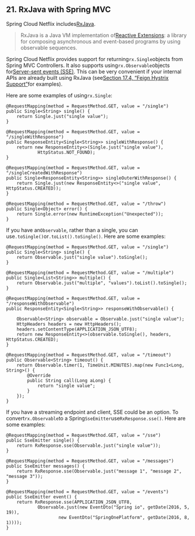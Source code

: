 ## 21. RxJava with Spring MVC

Spring Cloud Netflix includes[RxJava](https://github.com/ReactiveX/RxJava).

> RxJava is a Java VM implementation of[Reactive Extensions](http://reactivex.io/): a library for composing asynchronous and event-based programs by using observable sequences.

Spring Cloud Netflix provides support for returning`rx.Single`objects from Spring MVC Controllers. It also supports using`rx.Observable`objects for[Server-sent events (SSE)](https://en.wikipedia.org/wiki/Server-sent_events). This can be very convenient if your internal APIs are already built using RxJava (see[Section 17.4, “Feign Hystrix Support”](https://cloud.spring.io/spring-cloud-static/Dalston.SR4/multi/multi_spring-cloud-feign.html#spring-cloud-feign-hystrix)for examples).

Here are some examples of using`rx.Single`:

```
@RequestMapping(method = RequestMethod.GET, value = "/single")
public Single<String> single() {
	return Single.just("single value");
}

@RequestMapping(method = RequestMethod.GET, value = "/singleWithResponse")
public ResponseEntity<Single<String>> singleWithResponse() {
	return new ResponseEntity<>(Single.just("single value"),
			HttpStatus.NOT_FOUND);
}

@RequestMapping(method = RequestMethod.GET, value = "/singleCreatedWithResponse")
public Single<ResponseEntity<String>> singleOuterWithResponse() {
	return Single.just(new ResponseEntity<>("single value", HttpStatus.CREATED));
}

@RequestMapping(method = RequestMethod.GET, value = "/throw")
public Single<Object> error() {
	return Single.error(new RuntimeException("Unexpected"));
}
```

If you have an`Observable`, rather than a single, you can use`.toSingle()`or`.toList().toSingle()`. Here are some examples:

```
@RequestMapping(method = RequestMethod.GET, value = "/single")
public Single<String> single() {
    return Observable.just("single value").toSingle();
}

@RequestMapping(method = RequestMethod.GET, value = "/multiple")
public Single<List<String>> multiple() {
    return Observable.just("multiple", "values").toList().toSingle();
}

@RequestMapping(method = RequestMethod.GET, value = "/responseWithObservable")
public ResponseEntity<Single<String>> responseWithObservable() {

    Observable<String> observable = Observable.just("single value");
    HttpHeaders headers = new HttpHeaders();
    headers.setContentType(APPLICATION_JSON_UTF8);
    return new ResponseEntity<>(observable.toSingle(), headers, HttpStatus.CREATED);
}

@RequestMapping(method = RequestMethod.GET, value = "/timeout")
public Observable<String> timeout() {
    return Observable.timer(1, TimeUnit.MINUTES).map(new Func1<Long, String>() {
        @Override
        public String call(Long aLong) {
            return "single value";
        }
    });
}
```

If you have a streaming endpoint and client, SSE could be an option. To convert`rx.Observable`to a Spring`SseEmitter`use`RxResponse.sse()`. Here are some examples:

```
@RequestMapping(method = RequestMethod.GET, value = "/sse")
public SseEmitter single() {
	return RxResponse.sse(Observable.just("single value"));
}

@RequestMapping(method = RequestMethod.GET, value = "/messages")
public SseEmitter messages() {
	return RxResponse.sse(Observable.just("message 1", "message 2", "message 3"));
}

@RequestMapping(method = RequestMethod.GET, value = "/events")
public SseEmitter event() {
	return RxResponse.sse(APPLICATION_JSON_UTF8,
			Observable.just(new EventDto("Spring io", getDate(2016, 5, 19)),
					new EventDto("SpringOnePlatform", getDate(2016, 8, 1))));
}
```



